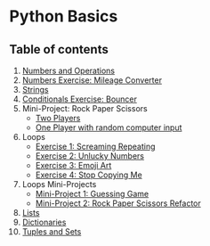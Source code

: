 # Python Basics

## Table of contents

1. [Numbers and Operations](./numbers.ipynb)
1. [Numbers Exercise: Mileage Converter](./mileage.py)
1. [Strings](./strings.ipynb)
1. [Conditionals Exercise: Bouncer](./bouncer.py)
1. Mini-Project: Rock Paper Scissors
   - [Two Players](./janken.py)
   - [One Player with random computer input](./janken_ai.py)
1. Loops
   - [Exercise 1: Screaming Repeating](./repeat.py)
   - [Exercise 2: Unlucky Numbers](./unlucky.py)
   - [Exercise 3: Emoji Art](./emoji.py)
   - [Exercise 4: Stop Copying Me](./co.py)
1. Loops Mini-Projects
   - [Mini-Project 1: Guessing Game](./guess.py)
   - [Mini-Project 2: Rock Paper Scissors Refactor](./janken_loop.py)
1. [Lists](./lists.ipynb)
1. [Dictionaries](./dictionaries.ipynb)
1. [Tuples and Sets](./tuples_sets.ipynb)
